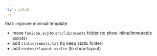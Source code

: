 ```yaml
---
'sv': patch
---
```


feat: improve minimal template

- move `favicon.svg` to `src/lib/assets` folder (to show inline/immutable assets)
- add `static/robots.txt` (to keep static folder)
- add `routes/+layout.svelte` (to show layout)
